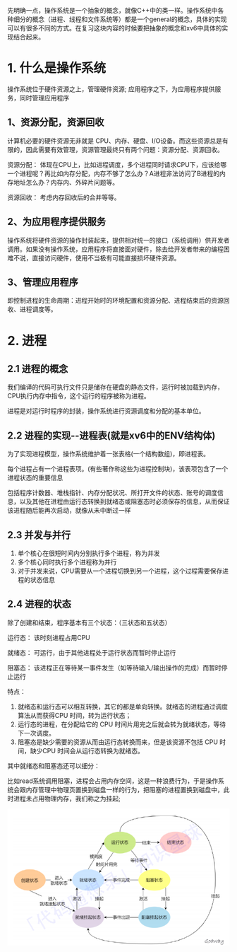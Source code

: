 先明确一点，操作系统是一个抽象的概念，就像C++中的类一样。操作系统中各种细分的概念（进程、线程和文件系统等）都是一个general的概念，具体的实现可以有很多不同的方式。在复习这块内容的时候要把抽象的概念和xv6中具体的实现结合起来。

# 1. 什么是操作系统

操作系统位于硬件资源之上，管理硬件资源; 应⽤程序之下，为应⽤程序提供服务，同时管理应⽤程序

## 1、资源分配，资源回收

计算机必要的硬件资源⽆⾮就是 CPU、内存、硬盘、I/O设备。⽽这些资源总是有限的，因此需要有效管理，资源管理最终只有两个问题：资源分配、资源回收。

资源分配： 体现在CPU上，⽐如进程调度，多个进程同时请求CPU下，应该给哪⼀个进程呢？再⽐如内存分配，内存不够了怎么办？A进程⾮法访问了B进程的内存地址怎么办？内存内、外碎⽚问题等。

资源回收： 考虑内存回收后的合并等等。

## 2、为应⽤程序提供服务

操作系统将硬件资源的操作封装起来，提供相对统⼀的接⼝（系统调⽤）供开发者调⽤。如果没有操作系统，应⽤程序将直接⾯对硬件，除去给开发者带来的编程困难不说，直接访问硬件，使⽤不当极有可能直接损坏硬件资源。

## 3、管理应⽤程序

即控制进程的⽣命周期：进程开始时的环境配置和资源分配、进程结束后的资源回收、进程调度等。

# 2. 进程

## 2.1 进程的概念

我们编译的代码可执⾏⽂件只是储存在硬盘的静态⽂件，运⾏时被加载到内存，CPU执⾏内存中指令，这个运⾏的程序被称为进程。

进程是对运⾏时程序的封装，操作系统进⾏资源调度和分配的基本单位。

## 2.2 进程的实现--进程表(就是xv6中的ENV结构体)

为了实现进程模型，操作系统维护着⼀张表格(⼀个结构数组)，即进程表。

每个进程占有⼀个进程表项。(有些著作称这些为进程控制块)，该表项包含了⼀个进程状态的重要信息

包括程序计数器、堆栈指针、内存分配状况、所打开⽂件的状态、账号的调度信息，以及其他在进程由运⾏态转换到就绪态或阻塞态时必须保存的信息，从⽽保证该进程随后能再次启动，就像从未中断过⼀样

## 2.3 并发与并行

1. 单个核⼼在很短时间内分别执⾏多个进程，称为并发
2. 多个核⼼同时执⾏多个进程称为并⾏
3. 对于并发来说，CPU需要从⼀个进程切换到另⼀个进程，这个过程需要保存进程的状态信息

## 2.4 进程的状态

除了创建和结束，程序基本有三个状态：（三状态和五状态）

运⾏态： 该时刻进程占⽤CPU

就绪态： 可运⾏，由于其他进程处于运⾏状态⽽暂时停⽌运⾏

阻塞态： 该进程正在等待某⼀事件发⽣（如等待输⼊/输出操作的完成）⽽暂时停⽌运⾏

特点：

1. 就绪态和运⾏态可以相互转换，其它的都是单向转换。就绪态的进程通过调度算法从⽽获得CPU 时间，转为运⾏状态；
2. 运⾏态的进程，在分配给它的 CPU 时间⽚⽤完之后就会转为就绪状态，等待下⼀次调度。
3. 阻塞态是缺少需要的资源从⽽由运⾏态转换⽽来，但是该资源不包括 CPU 时间，缺少CPU 时间会从运⾏态转换为就绪态。
   
其中就绪态和阻塞态还可以细分：

⽐如read系统调⽤阻塞，进程会占⽤内存空间，这是⼀种浪费⾏为，于是操作系统会跟内存管理中物理⻚置换到磁盘⼀样的⾏为，把阻塞的进程置换到磁盘中，此时进程未占⽤物理内存，我们称之为挂起;

![](image/3_1.png)





















